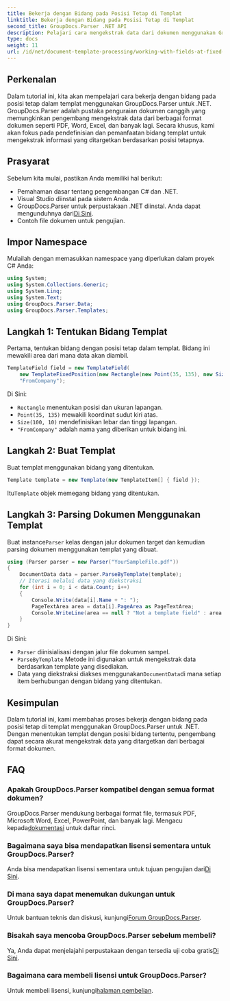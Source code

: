 ```yaml
---
title: Bekerja dengan Bidang pada Posisi Tetap di Templat
linktitle: Bekerja dengan Bidang pada Posisi Tetap di Templat
second_title: GroupDocs.Parser .NET API
description: Pelajari cara mengekstrak data dari dokumen menggunakan GroupDocs.Parser untuk .NET. Tutorial komprehensif dengan contoh kode.
type: docs
weight: 11
url: /id/net/document-template-processing/working-with-fields-at-fixed-positions-in-templates/
---
```

## Perkenalan
Dalam tutorial ini, kita akan mempelajari cara bekerja dengan bidang pada posisi tetap dalam templat menggunakan GroupDocs.Parser untuk .NET. GroupDocs.Parser adalah pustaka penguraian dokumen canggih yang memungkinkan pengembang mengekstrak data dari berbagai format dokumen seperti PDF, Word, Excel, dan banyak lagi. Secara khusus, kami akan fokus pada pendefinisian dan pemanfaatan bidang templat untuk mengekstrak informasi yang ditargetkan berdasarkan posisi tetapnya.
## Prasyarat
Sebelum kita mulai, pastikan Anda memiliki hal berikut:
- Pemahaman dasar tentang pengembangan C# dan .NET.
- Visual Studio diinstal pada sistem Anda.
- GroupDocs.Parser untuk perpustakaan .NET diinstal. Anda dapat mengunduhnya dari[Di Sini](https://releases.groupdocs.com/parser/net/).
- Contoh file dokumen untuk pengujian.

## Impor Namespace
Mulailah dengan memasukkan namespace yang diperlukan dalam proyek C# Anda:
```csharp
using System;
using System.Collections.Generic;
using System.Linq;
using System.Text;
using GroupDocs.Parser.Data;
using GroupDocs.Parser.Templates;
```
## Langkah 1: Tentukan Bidang Templat
Pertama, tentukan bidang dengan posisi tetap dalam templat. Bidang ini mewakili area dari mana data akan diambil.
```csharp
TemplateField field = new TemplateField(
    new TemplateFixedPosition(new Rectangle(new Point(35, 135), new Size(100, 10))),
    "FromCompany");
```
Di Sini:
- `Rectangle` menentukan posisi dan ukuran lapangan.
- `Point(35, 135)` mewakili koordinat sudut kiri atas.
- `Size(100, 10)` mendefinisikan lebar dan tinggi lapangan.
- `"FromCompany"` adalah nama yang diberikan untuk bidang ini.
## Langkah 2: Buat Templat
Buat templat menggunakan bidang yang ditentukan.
```csharp
Template template = new Template(new TemplateItem[] { field });
```
 Itu`Template` objek memegang bidang yang ditentukan.
## Langkah 3: Parsing Dokumen Menggunakan Templat
 Buat instance`Parser` kelas dengan jalur dokumen target dan kemudian parsing dokumen menggunakan templat yang dibuat.
```csharp
using (Parser parser = new Parser("YourSampleFile.pdf"))
{
    DocumentData data = parser.ParseByTemplate(template);
    // Iterasi melalui data yang diekstraksi
    for (int i = 0; i < data.Count; i++)
    {
        Console.Write(data[i].Name + ": ");
        PageTextArea area = data[i].PageArea as PageTextArea;
        Console.WriteLine(area == null ? "Not a template field" : area.Text);
    }
}
```
Di Sini:
- `Parser` diinisialisasi dengan jalur file dokumen sampel.
- `ParseByTemplate` Metode ini digunakan untuk mengekstrak data berdasarkan template yang disediakan.
-  Data yang diekstraksi diakses menggunakan`DocumentData`di mana setiap item berhubungan dengan bidang yang ditentukan.

## Kesimpulan
Dalam tutorial ini, kami membahas proses bekerja dengan bidang pada posisi tetap di templat menggunakan GroupDocs.Parser untuk .NET. Dengan menentukan templat dengan posisi bidang tertentu, pengembang dapat secara akurat mengekstrak data yang ditargetkan dari berbagai format dokumen.

## FAQ
### Apakah GroupDocs.Parser kompatibel dengan semua format dokumen?
 GroupDocs.Parser mendukung berbagai format file, termasuk PDF, Microsoft Word, Excel, PowerPoint, dan banyak lagi. Mengacu kepada[dokumentasi](https://reference.groupdocs.com/parser/net/) untuk daftar rinci.
### Bagaimana saya bisa mendapatkan lisensi sementara untuk GroupDocs.Parser?
 Anda bisa mendapatkan lisensi sementara untuk tujuan pengujian dari[Di Sini](https://purchase.groupdocs.com/temporary-license/).
### Di mana saya dapat menemukan dukungan untuk GroupDocs.Parser?
 Untuk bantuan teknis dan diskusi, kunjungi[Forum GroupDocs.Parser](https://forum.groupdocs.com/c/parser/17).
### Bisakah saya mencoba GroupDocs.Parser sebelum membeli?
 Ya, Anda dapat menjelajahi perpustakaan dengan tersedia uji coba gratis[Di Sini](https://releases.groupdocs.com/).
### Bagaimana cara membeli lisensi untuk GroupDocs.Parser?
 Untuk membeli lisensi, kunjungi[halaman pembelian](https://purchase.groupdocs.com/buy).